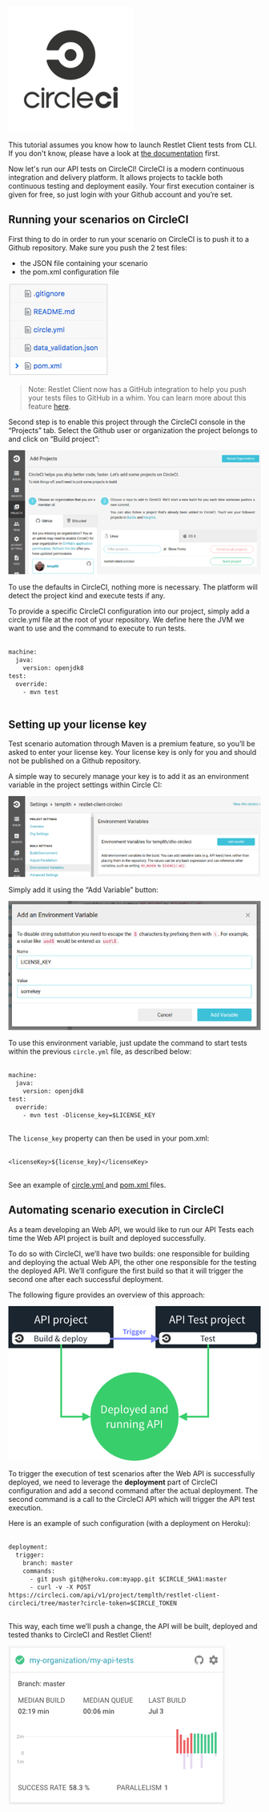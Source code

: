 <!-- IN SCREENSHOT: NOTHING_IMPORTANT -->
![CircleCI](./images/circle_logo.png)

This tutorial assumes you know how to launch Restlet Client tests from CLI. If you don't know, please have a look at
[the documentation](../user-guide/automate/run-tests-from-cli) first.

Now let's run our API tests on CircleCI! CircleCI is a modern continuous integration and delivery platform. It allows
projects to tackle both continuous testing and deployment easily. Your first execution container is given for free, so
just login with your Github account and you’re set.

<a class="anchor" name="running-your-scenarios-on-circleci"></a>
## Running your scenarios on CircleCI

First thing to do in order to run your scenario on CircleCI is to push it to a Github repository. Make sure you push
the 2 test files:

* the JSON file containing your scenario
* the pom.xml configuration file

<!-- IN SCREENSHOT: NOTHING_IMPORTANT -->
![Github Repo](./images/circle_github_repo.png)

> Note: Restlet Client now has a GitHub integration to help you push your tests files to GitHub in a whim.
You can learn more about this feature [here](../user-guide/automate/push-to-github).

Second step is to enable this project through the CircleCI console in the “Projects” tab. Select the Github user or
organization the project belongs to and click on “Build project”:

<!-- IN SCREENSHOT: NOTHING_IMPORTANT -->
![Select Github Repo](./images/circle_select_github_repo.png)

To use the defaults in CircleCI, nothing more is necessary. The platform will detect the project kind and execute
tests if any.

To provide a specific CircleCI configuration into our project, simply add a circle.yml file at the root of your
repository. We define here the JVM we want to use and the command to execute to run tests.


<pre class="language-yaml">
  <code class="language-yaml">
machine:
  java:
    version: openjdk8
test:
  override:
    - mvn test
  </code>
</pre>

<a class="anchor" name="setting-up-your-license-key"></a>
## Setting up your license key

Test scenario automation through Maven is a premium feature, so you’ll be asked to enter your license key. Your license
key is only for you and should not be published on a Github repository.

A simple way to securely manage your key is to add it as an environment variable in the project settings within Circle
CI:

<!-- IN SCREENSHOT: NOTHING_IMPORTANT -->
![Environment Variables](./images/circle_environment_variables.png)

Simply add it using the “Add Variable” button:

<!-- IN SCREENSHOT: NOTHING_IMPORTANT -->
![License key variable](./images/circle_license_key_variable.png)

To use this environment variable, just update the command to start tests within the previous `circle.yml` file, as
described below:

<pre class="language-yaml">
  <code class="language-yaml">
machine:
  java:
    version: openjdk8
test:
  override:
    - mvn test -Dlicense_key=$LICENSE_KEY
  </code>
</pre>

The `license_key` property can then be used in your pom.xml:

<pre class="language-xml">
  <code class="language-xml">
&lt;licenseKey&gt;${license_key}&lt;/licenseKey&gt;
  </code>
</pre>

See an example of
<a href="https://github.com/antoine-richard/restlet-client-circleci/blob/master/circle.yml" target="_blank">
circle.yml <i class="fa fa-external-link" style="font-size: 12px" aria-hidden="true"></i>
</a> and <a href="https://github.com/antoine-richard/restlet-client-circleci/blob/master/pom.xml" target="_blank">
pom.xml <i class="fa fa-external-link" style="font-size: 12px" aria-hidden="true"></i>
</a> files.

<a class="anchor" name="automating-scenario-execution-in-circleci"></a>
## Automating scenario execution in CircleCI

As a team developing an Web API, we would like to run our API Tests each time the Web API project is built and
deployed successfully.

To do so with CircleCI, we’ll have two builds: one responsible for building and deploying the actual Web API, the
other one responsible for the testing the deployed API. We’ll configure the first build so that it will trigger the
second one after each successful deployment.

The following figure provides an overview of this approach:

<!-- IN SCREENSHOT: NOTHING_IMPORTANT -->
![Workflow](./images/circle_workflow.png)

To trigger the execution of test scenarios after the Web API is successfully deployed,  we need to leverage the
__deployment__ part of CircleCI configuration and add a second command after the actual deployment.
The second command is a call to the CircleCI API which will trigger the API test execution.

Here is an example of such configuration (with a deployment on Heroku):

<pre class="language-yaml">
  <code class="language-yaml">
deployment:
  trigger:
    branch: master
    commands:
      - git push git@heroku.com:myapp.git $CIRCLE_SHA1:master
      - curl -v -X POST https://circleci.com/api/v1/project/templth/restlet-client-circleci/tree/master?circle-token=$CIRCLE_TOKEN
  </code>
</pre>

This way, each time we’ll push a change, the API will be built, deployed and tested thanks to CircleCI and Restlet
Client!

<!-- IN SCREENSHOT: NOTHING_IMPORTANT -->
![CircleCI report](./images/circle_report.png)

